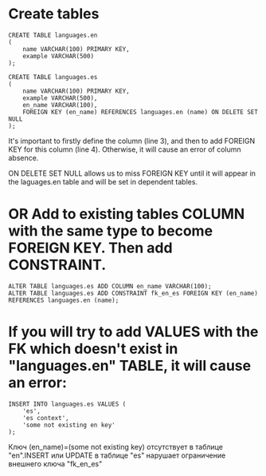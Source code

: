 
# Create tables
```
CREATE TABLE languages.en
(
    name VARCHAR(100) PRIMARY KEY,
    example VARCHAR(500)
);

CREATE TABLE languages.es
(
    name VARCHAR(100) PRIMARY KEY,
    example VARCHAR(500),
	en_name VARCHAR(100),
    FOREIGN KEY (en_name) REFERENCES languages.en (name) ON DELETE SET NULL
);
```
It's important to firstly define the column (line 3), and then to add FOREIGN KEY for this column (line 4). Otherwise, it will cause an error of column absence.

ON DELETE SET NULL allows us to miss FOREIGN KEY until it will appear in the laguages.en table and will be set in dependent tables.

# OR Add to existing tables COLUMN with the same type to become FOREIGN KEY. Then add CONSTRAINT.
```
ALTER TABLE languages.es ADD COLUMN en_name VARCHAR(100);
ALTER TABLE languages.es ADD CONSTRAINT fk_en_es FOREIGN KEY (en_name) REFERENCES languages.en (name);
```

# If you will try to add VALUES with the FK which doesn't exist in "languages.en" TABLE, it will cause an error:
```
INSERT INTO languages.es VALUES (
	'es',
	'es context',
	'some not existing en key'
);
```
Ключ (en_name)=(some not existing key) отсутствует в таблице "en".INSERT или UPDATE в таблице "es" нарушает ограничение внешнего ключа "fk_en_es"